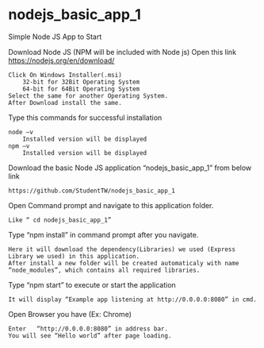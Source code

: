 # nodejs_basic_app_1
Simple Node JS App to Start


Download Node JS (NPM will be included with Node js) Open this link https://nodejs.org/en/download/
 
    Click On Windows Installer(.msi)
		32-bit for 32Bit Operating System
		64-bit for 64Bit Operating System
	Select the same for another Operating System.
	After Download install the same.
	
Type this commands for successful installation

	node –v
		Installed version will be displayed
	npm –v
		Installed version will be displayed
		
Download the basic Node JS application “nodejs_basic_app_1” from below link

	https://github.com/StudentTW/nodejs_basic_app_1
	
Open Command prompt and navigate to this application folder.

	Like “ cd nodejs_basic_app_1”
	
Type “npm install” in command prompt after you navigate.

	Here it will download the dependency(Libraries) we used (Express Library we used) in this application.
	After install a new folder will be created automaticaly with name “node_modules”, which contains all required libraries.
	
Type “npm start” to execute or start the application

	It will display “Example app listening at http://0.0.0.0:8080” in cmd.
	
Open Browser you have (Ex: Chrome)

	Enter   “http://0.0.0.0:8080” in address bar.
	You will see “Hello world” after page loading.
